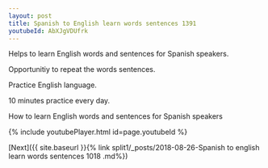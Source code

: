 ```yaml
---
layout: post
title: Spanish to English learn words sentences 1391 
youtubeId: AbXJgVDUfrk
---
```

 
 
Helps to learn English words and sentences for Spanish speakers.

Opportunitiy to repeat the words sentences. 

Practice English language. 
 
10 minutes practice every day. 
 
How to learn English words and sentences for Spanish speakers 
 
{% include youtubePlayer.html id=page.youtubeId %}
 
 
[Next]({{ site.baseurl }}{% link  split1/_posts/2018-08-26-Spanish to english learn words sentences 1018 .md%})
 
